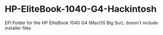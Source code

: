 # HP-EliteBook-1040-G4-Hackintosh
EFI Folder for the HP EliteBook 1040 G4 (MacOS Big Sur), doesn't include installer files
